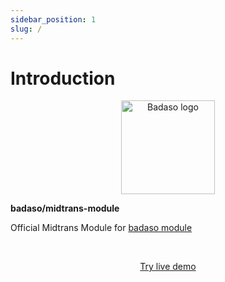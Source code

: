 ```yaml
---
sidebar_position: 1
slug: /
---
```


# Introduction

<p align="center">
  <a href="https://badaso-docs.uatech.co.id/">
    <img src="img/badaso-module-logo.png" width="150px" alt="Badaso logo" />  
  </a>
<p><b>badaso/midtrans-module</b></p>
</p>

<p align="left">Official Midtrans Module for <a href="https://github.com/uasoft-indonesia/badaso">badaso module</a></p>


<br />
<p align="center">
  <p align="center"><a href="https://badaso-demo.uatech.co.id/midtrans" target="_blank">Try live demo</a></p>
</p>
<p align="center">
  <a href="https://badaso-docs.uatech.co.id/">
    <img src="/img/badaso-midtrans.png"  alt="" />
  </a>
</p>

